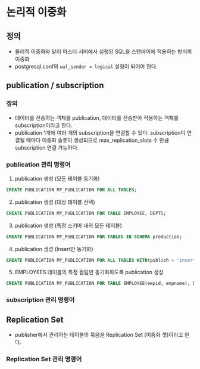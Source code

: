 # 논리적 이중화
## 정의
- 물리적 이중화와 달리 마스터 서버에서 실행된 SQL을 스탠바이에 적용하는 방식의 이중화
- postgresql.conf의 `wal_sender = logical` 설정이 되어야 한다.

## publication / subscription
### 정의
- 데이터를 전송하는 객체를 publication, 데이터를 전송받아 적용하는 객체를 subscription이라고 한다.
- publication 1개에 여러 개의 subscription을 연결할 수 있다. subscription이 연결될 때마다 이중화 슬롯이 생성되므로 max_replication_slots 수 만큼 subscription 연결 가능하다.

### publication 관리 명령어
1. publication 생성 (모든 테이블 동기화)
  ```sql
  CREATE PUBLICATION MY_PUBLICATION FOR ALL TABLES;
  ```
 2. publication 생성 (대상 테이블 선택)
  ```sql
  CREATE PUBLICATION MY_PUBLICATION FOR TABLE EMPLOYEE, DEPTS;
  ```
3. publication 생성 (특정 스키마 내의 모든 테이블)
  ```sql
  CREATE PUBLICATION MY_PUBLICATION FOR TABLES IN SCHEMA production;
  ```
4. publication 생성 (Insert만 동기화)
  ```sql
  CREATE PUBLICATION MY_PUBLICATION FOR ALL TABLES WITH(publish = 'insert');
  ```
5. EMPLOYEES 테이블의 특정 컬럼만 동기화하도록 publication 생성
  ```sql
  CREATE PUBLICATION MY_PUBLICATION FOR TABLE EMPLOYEE(empid, empname), DEPTS;  
  ```

### subscription 관리 명령어

## Replication Set
- publisher에서 관리하는 테이블의 묶음을 Replication Set (이중화 셋)이라고 한다.

### Replication Set 관리 명령어
